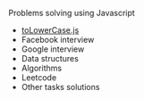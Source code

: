 Problems solving using Javascript

* [toLowerCase.js](Others/toLowerCase.js)
* Facebook interview
* Google interview
* Data structures
* Algorithms
* Leetcode
* Other tasks solutions

